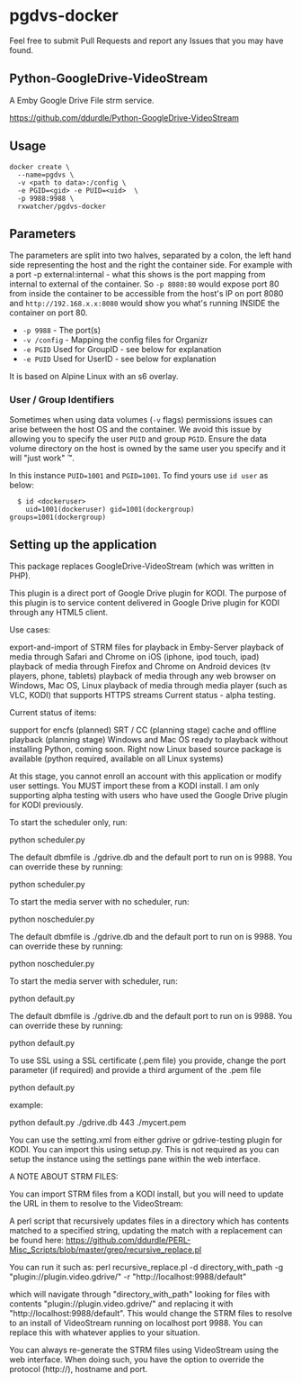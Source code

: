 # pgdvs-docker

Feel free to submit Pull Requests and report any Issues that you may have found.

## Python-GoogleDrive-VideoStream

A Emby Google Drive File strm service.

https://github.com/ddurdle/Python-GoogleDrive-VideoStream

## Usage

```
docker create \
  --name=pgdvs \
  -v <path to data>:/config \
  -e PGID=<gid> -e PUID=<uid>  \
  -p 9988:9988 \
  rxwatcher/pgdvs-docker
```

## Parameters

The parameters are split into two halves, separated by a colon, the left hand side representing the host and the right the container side. For example with a port -p external:internal - what this shows is the port mapping from internal to external of the container. So `-p 8080:80` would expose port 80 from inside the container to be accessible from the host's IP on port 8080 and `http://192.168.x.x:8080` would show you what's running INSIDE the container on port 80.

* `-p 9988` - The port(s)
* `-v /config` - Mapping the config files for Organizr
* `-e PGID` Used for GroupID - see below for explanation
* `-e PUID` Used for UserID - see below for explanation

It is based on Alpine Linux with an s6 overlay.

### User / Group Identifiers

Sometimes when using data volumes (`-v` flags) permissions issues can arise between the host OS and the container. We avoid this issue by allowing you to specify the user `PUID` and group `PGID`. Ensure the data volume directory on the host is owned by the same user you specify and it will "just work" ™.

In this instance `PUID=1001` and `PGID=1001`. To find yours use `id user` as below:

```
  $ id <dockeruser>
    uid=1001(dockeruser) gid=1001(dockergroup) groups=1001(dockergroup)
```

## Setting up the application
This package replaces GoogleDrive-VideoStream (which was written in PHP).

This plugin is a direct port of Google Drive plugin for KODI. The purpose of this plugin is to service content delivered in Google Drive plugin for KODI through any HTML5 client.

Use cases:

export-and-import of STRM files for playback in Emby-Server
playback of media through Safari and Chrome on iOS (iphone, ipod touch, ipad)
playback of media through Firefox and Chrome on Android devices (tv players, phone, tablets)
playback of media through any web browser on Windows, Mac OS, Linux
playback of media through media player (such as VLC, KODI) that supports HTTPS streams
Current status - alpha testing.

Current status of items:

support for encfs (planned)
SRT / CC (planning stage)
cache and offline playback (planning stage)
Windows and Mac OS ready to playback without installing Python, coming soon. Right now Linux based source package is available (python required, available on all Linux systems)

At this stage, you cannot enroll an account with this application or modify user settings. You MUST import these from a KODI install. I am only supporting alpha testing with users who have used the Google Drive plugin for KODI previously.

To start the scheduler only, run:

python scheduler.py

The default dbmfile is ./gdrive.db and the default port to run on is 9988. You can override these by running:

python scheduler.py

To start the media server with no scheduler, run:

python noscheduler.py

The default dbmfile is ./gdrive.db and the default port to run on is 9988. You can override these by running:

python noscheduler.py

To start the media server with scheduler, run:

python default.py

The default dbmfile is ./gdrive.db and the default port to run on is 9988. You can override these by running:

python default.py

To use SSL using a SSL certificate (.pem file) you provide, change the port parameter (if required) and provide a third argument of the .pem file

python default.py

example:

python default.py ./gdrive.db 443 ./mycert.pem

You can use the setting.xml from either gdrive or gdrive-testing plugin for KODI. You can import this using setup.py. This is not required as you can setup the instance using the settings pane within the web interface.

A NOTE ABOUT STRM FILES:

You can import STRM files from a KODI install, but you will need to update the URL in them to resolve to the VideoStream:

A perl script that recursively updates files in a directory which has contents matched to a specified string, updating the match with a replacement can be found here: https://github.com/ddurdle/PERL-Misc_Scripts/blob/master/grep/recursive_replace.pl

You can run it such as: perl recursive_replace.pl -d directory_with_path -g "plugin://plugin.video.gdrive/" -r "http://localhost:9988/default"

which will navigate through "directory_with_path" looking for files with contents "plugin://plugin.video.gdrive/" and replacing it with "http://localhost:9988/default". This would change the STRM files to resolve to an install of VideoStream running on localhost port 9988. You can replace this with whatever applies to your situation.

You can always re-generate the STRM files using VideoStream using the web interface. When doing such, you have the option to override the protocol (http://), hostname and port.
